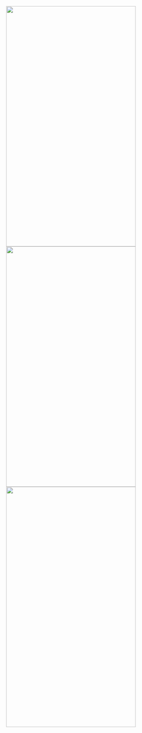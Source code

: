 

<img src="https://user-images.githubusercontent.com/76006989/125733606-98d66350-a97d-4560-ada6-177e5af49ee0.png" width="350" height="650" />
<img src="https://user-images.githubusercontent.com/76006989/125733611-f907f6ff-48c4-47d2-a9fb-14508f4f4269.png" width="350" height="650" />
<img src="https://user-images.githubusercontent.com/76006989/125733616-827a327d-e5f2-404a-a811-052e493f3f8e.png" width="350" height="650" />
